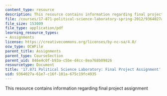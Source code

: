 ```yaml
---
content_type: resource
description: This resource contains information regarding final project assignment
file: /courses/17-871-political-science-laboratory-spring-2012/9364027a61e7c16f101a675c19fc4935_MIT17_871S12_Final.pdf
file_size: 153009
file_type: application/pdf
learning_resource_types:
- Assignments
license: https://creativecommons.org/licenses/by-nc-sa/4.0/
ocw_type: OCWFile
parent_title: Assignments
parent_type: CourseSection
parent_uid: 846e4c0f-b93a-c5be-d4cc-8ea768b09826
resourcetype: Document
title: '17.871 Political Science Laboratory: Final Project Assignment'
uid: 9364027a-61e7-c16f-101a-675c19fc4935
---
```

This resource contains information regarding final project assignment